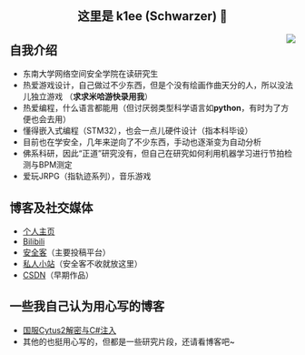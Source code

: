 <h2 align="center">这里是 k1ee (Schwarzer) 👋</h2> 

<img align="right" src="https://github-readme-stats.vercel.app/api?username=cnSchwarzer&show_icons=true&hide_border=true&theme=default"/>

## 自我介绍
- 东南大学网络空间安全学院在读研究生
- 热爱游戏设计，自己做过不少东西，但是个没有绘画作曲天分的人，所以没法儿独立游戏 （**求求米哈游快录用我**）
- 热爱编程，什么语言都能用（但讨厌弱类型科学语言如**python**，有时为了方便也会去用）
- 懂得嵌入式编程（STM32），也会一点儿硬件设计（指本科毕设）
- 目前也在学安全，几年来逆向了不少东西，手动也逐渐变为自动分析
- 佛系科研，因此“正道”研究没有，但自己在研究如何利用机器学习进行节拍检测与BPM测定
- 爱玩JRPG（指轨迹系列），音乐游戏

## 博客及社交媒体
- [个人主页](https://www.schwarzer.wang)
- [Bilibili](https://space.bilibili.com/2305653)
- [安全客](https://www.anquanke.com/member/155096)（主要投稿平台）
- [私人小站](https://blog.schwarzer.wang)（安全客不收就放这里）
- [CSDN](https://blog.csdn.net/schwarzer_w)（早期作品）

## 一些我自己认为用心写的博客
- [国服Cytus2解密与C#注入](https://blog.schwarzer.wang/2019/07/20/sec.android.cytus2/)
- 其他的也挺用心写的，但都是一些研究片段，还请看博客吧~
